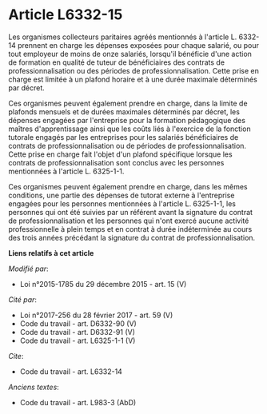 # Article L6332-15

Les organismes collecteurs paritaires agréés mentionnés à l'article L. 6332-14 prennent en charge les dépenses exposées pour
chaque salarié, ou pour tout employeur de moins de onze salariés, lorsqu'il bénéficie d'une action de formation en qualité de
tuteur de bénéficiaires des contrats de professionnalisation ou des périodes de professionnalisation. Cette prise en charge
est limitée à un plafond horaire et à une durée maximale déterminés par décret. 

Ces organismes peuvent également prendre en charge, dans la limite de plafonds mensuels et de durées maximales déterminés par
décret, les dépenses engagées par l'entreprise pour la formation pédagogique des maîtres d'apprentissage ainsi que les coûts
liés à l'exercice de la fonction tutorale engagés par les entreprises pour les salariés bénéficiaires de contrats de
professionnalisation ou de périodes de professionnalisation. Cette prise en charge fait l'objet d'un plafond spécifique
lorsque les contrats de professionnalisation sont conclus avec les personnes mentionnées à l'article L. 6325-1-1. 

Ces organismes peuvent également prendre en charge, dans les mêmes conditions, une partie des dépenses de tutorat externe à
l'entreprise engagées pour les personnes mentionnées à l'article L. 6325-1-1, les personnes qui ont été suivies par un
référent avant la signature du contrat de professionnalisation et les personnes qui n'ont exercé aucune activité
professionnelle à plein temps et en contrat à durée indéterminée au cours des trois années précédant la signature du contrat
de professionnalisation.

**Liens relatifs à cet article**

_Modifié par_:

  - Loi n°2015-1785 du 29 décembre 2015 - art. 15 (V)

_Cité par_:

  - Loi n°2017-256 du 28 février 2017 - art. 59 (V)
  - Code du travail - art. D6332-90 (V)
  - Code du travail - art. D6332-91 (V)
  - Code du travail - art. L6325-1-1 (V)

_Cite_:

  - Code du travail - art. L6332-14

_Anciens textes_:

  - Code du travail - art. L983-3 (AbD)
